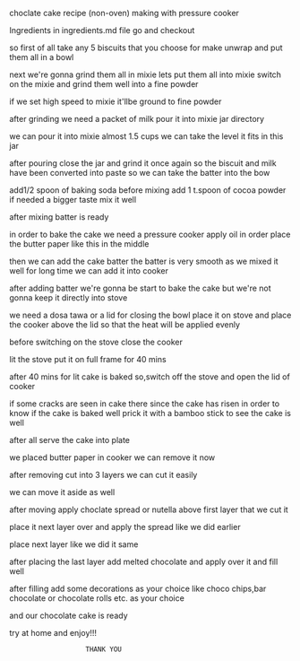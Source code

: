  
  choclate cake recipe (non-oven) making with pressure cooker

 Ingredients in ingredients.md file go and checkout

so first of all take any 5 biscuits that you choose for make
unwrap and put them all in a bowl 

next we're gonna grind them all in mixie
lets put them all into mixie
switch on the mixie and grind them well into a fine powder

if we set high speed to mixie it'llbe ground to fine powder

after grinding 
we need a packet of milk 
pour it into mixie jar directory

we can pour it into mixie almost 1.5 cups
we can take the level it fits in this jar

 after pouring close the jar and grind it once again
 so the biscuit and milk have been converted into paste
 so we can take the batter into the bow
 
 add1/2 spoon of baking soda
 before mixing 
 add 1 t.spoon of cocoa powder
 if needed a bigger taste mix it well

after mixing batter is ready

in order to bake the cake
we need a pressure cooker
apply oil in order
place the butter paper
like this in the middle

then we can add the cake batter
the batter is very smooth
as we mixed it well for long time
we can add it into cooker

after adding batter we're gonna be start to bake the cake
but we're not gonna keep it directly into stove

we need a dosa tawa or a lid for closing the bowl
place it on stove 
and place the cooker above the lid 
so that the heat will be applied evenly

before switching on the stove 
close the cooker

lit the stove 
put it on full frame for 40 mins

after 40 mins for lit cake is baked so,switch off the stove and open the lid of cooker 

if some cracks are seen in cake there since the cake has risen 
in order to know if the cake is baked well
prick it with a bamboo stick to see the cake is well

after all serve the cake into plate

we placed butter paper in cooker
we can remove it now

after removing cut into 3 layers
we can cut it easily

we can move it aside as well

after moving apply choclate spread or nutella above first layer that we cut it

place it next layer over and apply the spread 
like we did earlier 

place next layer like we did it same

after placing the last layer 
add melted chocolate and apply over it and fill well

after filling add some decorations as your choice like choco chips,bar chocolate or chocolate rolls etc. as your choice

and our chocolate cake is ready 

try at home and enjoy!!!

                       THANK YOU 